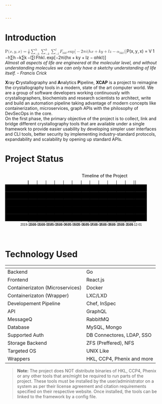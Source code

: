 ```yaml
---


---
```


<h1 id="introduction">Introduction</h1>
<p><span class="katex--display"><span class="katex-display"><span class="katex"><span class="katex-mathml"><math><semantics><mrow><mi mathvariant="normal">P</mi><mo stretchy="false">(</mo><mi>x</mi><mo separator="true">,</mo><mi>y</mi><mo separator="true">,</mo><mi>x</mi><mo stretchy="false">)</mo><mo>=</mo><mfrac><mn>1</mn><mi>V</mi></mfrac><munderover><mo>∑</mo><mrow><mo>−</mo><mi>h</mi></mrow><mi>h</mi></munderover><munderover><mo>∑</mo><mrow><mo>−</mo><mi>k</mi></mrow><mi>k</mi></munderover><munderover><mo>∑</mo><mrow><mo>−</mo><mi>l</mi></mrow><mi>l</mi></munderover><msub><mi>F</mi><mrow><mi>h</mi><mi>k</mi><mi>l</mi></mrow></msub><mi mathvariant="normal">.</mi><mi>exp</mi><mo>⁡</mo><mo stretchy="false">[</mo><mo>−</mo><mn>2</mn><mi>π</mi><mi>i</mi><mo stretchy="false">(</mo><mi>h</mi><mi>x</mi><mo>+</mo><mi>k</mi><mi>y</mi><mo>+</mo><mi>l</mi><mi>z</mi><mo>−</mo><msub><mi>α</mi><mrow><mi>h</mi><mi>k</mi><mi>l</mi></mrow></msub><mo stretchy="false">)</mo><mo stretchy="false">]</mo></mrow><annotation encoding="application/x-tex">
\Rho(x,y,x) = \frac{1}{V} \sum_{-h}^h\sum_{-k}^k\sum_{-l}^l F_{hkl} .\exp[-2\pi i(hx + ky + lz - \alpha_{hkl})]
</annotation></semantics></math></span><span class="katex-html" aria-hidden="true"><span class="base"><span class="strut" style="height: 1em; vertical-align: -0.25em;"></span><span class="mord"><span class="mord mathrm">P</span></span><span class="mopen">(</span><span class="mord mathdefault">x</span><span class="mpunct">,</span><span class="mspace" style="margin-right: 0.166667em;"></span><span class="mord mathdefault" style="margin-right: 0.03588em;">y</span><span class="mpunct">,</span><span class="mspace" style="margin-right: 0.166667em;"></span><span class="mord mathdefault">x</span><span class="mclose">)</span><span class="mspace" style="margin-right: 0.277778em;"></span><span class="mrel">=</span><span class="mspace" style="margin-right: 0.277778em;"></span></span><span class="base"><span class="strut" style="height: 3.19656em; vertical-align: -1.36044em;"></span><span class="mord"><span class="mopen nulldelimiter"></span><span class="mfrac"><span class="vlist-t vlist-t2"><span class="vlist-r"><span class="vlist" style="height: 1.32144em;"><span class="" style="top: -2.314em;"><span class="pstrut" style="height: 3em;"></span><span class="mord"><span class="mord mathdefault" style="margin-right: 0.22222em;">V</span></span></span><span class="" style="top: -3.23em;"><span class="pstrut" style="height: 3em;"></span><span class="frac-line" style="border-bottom-width: 0.04em;"></span></span><span class="" style="top: -3.677em;"><span class="pstrut" style="height: 3em;"></span><span class="mord"><span class="mord">1</span></span></span></span><span class="vlist-s">​</span></span><span class="vlist-r"><span class="vlist" style="height: 0.686em;"><span class=""></span></span></span></span></span><span class="mclose nulldelimiter"></span></span><span class="mspace" style="margin-right: 0.166667em;"></span><span class="mop op-limits"><span class="vlist-t vlist-t2"><span class="vlist-r"><span class="vlist" style="height: 1.83611em;"><span class="" style="top: -1.84789em; margin-left: 0em;"><span class="pstrut" style="height: 3.05em;"></span><span class="sizing reset-size6 size3 mtight"><span class="mord mtight"><span class="mord mtight">−</span><span class="mord mathdefault mtight">h</span></span></span></span><span class="" style="top: -3.05em;"><span class="pstrut" style="height: 3.05em;"></span><span class=""><span class="mop op-symbol large-op">∑</span></span></span><span class="" style="top: -4.3em; margin-left: 0em;"><span class="pstrut" style="height: 3.05em;"></span><span class="sizing reset-size6 size3 mtight"><span class="mord mathdefault mtight">h</span></span></span></span><span class="vlist-s">​</span></span><span class="vlist-r"><span class="vlist" style="height: 1.36044em;"><span class=""></span></span></span></span></span><span class="mspace" style="margin-right: 0.166667em;"></span><span class="mop op-limits"><span class="vlist-t vlist-t2"><span class="vlist-r"><span class="vlist" style="height: 1.83611em;"><span class="" style="top: -1.84789em; margin-left: 0em;"><span class="pstrut" style="height: 3.05em;"></span><span class="sizing reset-size6 size3 mtight"><span class="mord mtight"><span class="mord mtight">−</span><span class="mord mathdefault mtight" style="margin-right: 0.03148em;">k</span></span></span></span><span class="" style="top: -3.05em;"><span class="pstrut" style="height: 3.05em;"></span><span class=""><span class="mop op-symbol large-op">∑</span></span></span><span class="" style="top: -4.3em; margin-left: 0em;"><span class="pstrut" style="height: 3.05em;"></span><span class="sizing reset-size6 size3 mtight"><span class="mord mathdefault mtight" style="margin-right: 0.03148em;">k</span></span></span></span><span class="vlist-s">​</span></span><span class="vlist-r"><span class="vlist" style="height: 1.36044em;"><span class=""></span></span></span></span></span><span class="mspace" style="margin-right: 0.166667em;"></span><span class="mop op-limits"><span class="vlist-t vlist-t2"><span class="vlist-r"><span class="vlist" style="height: 1.83611em;"><span class="" style="top: -1.84789em; margin-left: 0em;"><span class="pstrut" style="height: 3.05em;"></span><span class="sizing reset-size6 size3 mtight"><span class="mord mtight"><span class="mord mtight">−</span><span class="mord mathdefault mtight" style="margin-right: 0.01968em;">l</span></span></span></span><span class="" style="top: -3.05em;"><span class="pstrut" style="height: 3.05em;"></span><span class=""><span class="mop op-symbol large-op">∑</span></span></span><span class="" style="top: -4.3em; margin-left: 0em;"><span class="pstrut" style="height: 3.05em;"></span><span class="sizing reset-size6 size3 mtight"><span class="mord mathdefault mtight" style="margin-right: 0.01968em;">l</span></span></span></span><span class="vlist-s">​</span></span><span class="vlist-r"><span class="vlist" style="height: 1.36044em;"><span class=""></span></span></span></span></span><span class="mspace" style="margin-right: 0.166667em;"></span><span class="mord"><span class="mord mathdefault" style="margin-right: 0.13889em;">F</span><span class="msupsub"><span class="vlist-t vlist-t2"><span class="vlist-r"><span class="vlist" style="height: 0.336108em;"><span class="" style="top: -2.55em; margin-left: -0.13889em; margin-right: 0.05em;"><span class="pstrut" style="height: 2.7em;"></span><span class="sizing reset-size6 size3 mtight"><span class="mord mtight"><span class="mord mathdefault mtight">h</span><span class="mord mathdefault mtight" style="margin-right: 0.03148em;">k</span><span class="mord mathdefault mtight" style="margin-right: 0.01968em;">l</span></span></span></span></span><span class="vlist-s">​</span></span><span class="vlist-r"><span class="vlist" style="height: 0.15em;"><span class=""></span></span></span></span></span></span><span class="mord">.</span><span class="mspace" style="margin-right: 0.166667em;"></span><span class="mop">exp</span><span class="mopen">[</span><span class="mord">−</span><span class="mord">2</span><span class="mord mathdefault" style="margin-right: 0.03588em;">π</span><span class="mord mathdefault">i</span><span class="mopen">(</span><span class="mord mathdefault">h</span><span class="mord mathdefault">x</span><span class="mspace" style="margin-right: 0.222222em;"></span><span class="mbin">+</span><span class="mspace" style="margin-right: 0.222222em;"></span></span><span class="base"><span class="strut" style="height: 0.88888em; vertical-align: -0.19444em;"></span><span class="mord mathdefault" style="margin-right: 0.03148em;">k</span><span class="mord mathdefault" style="margin-right: 0.03588em;">y</span><span class="mspace" style="margin-right: 0.222222em;"></span><span class="mbin">+</span><span class="mspace" style="margin-right: 0.222222em;"></span></span><span class="base"><span class="strut" style="height: 0.77777em; vertical-align: -0.08333em;"></span><span class="mord mathdefault" style="margin-right: 0.01968em;">l</span><span class="mord mathdefault" style="margin-right: 0.04398em;">z</span><span class="mspace" style="margin-right: 0.222222em;"></span><span class="mbin">−</span><span class="mspace" style="margin-right: 0.222222em;"></span></span><span class="base"><span class="strut" style="height: 1em; vertical-align: -0.25em;"></span><span class="mord"><span class="mord mathdefault" style="margin-right: 0.0037em;">α</span><span class="msupsub"><span class="vlist-t vlist-t2"><span class="vlist-r"><span class="vlist" style="height: 0.336108em;"><span class="" style="top: -2.55em; margin-left: -0.0037em; margin-right: 0.05em;"><span class="pstrut" style="height: 2.7em;"></span><span class="sizing reset-size6 size3 mtight"><span class="mord mtight"><span class="mord mathdefault mtight">h</span><span class="mord mathdefault mtight" style="margin-right: 0.03148em;">k</span><span class="mord mathdefault mtight" style="margin-right: 0.01968em;">l</span></span></span></span></span><span class="vlist-s">​</span></span><span class="vlist-r"><span class="vlist" style="height: 0.15em;"><span class=""></span></span></span></span></span></span><span class="mclose">)</span><span class="mclose">]</span></span></span></span></span></span><br>
<em>Almost all aspects of life are engineered at the molecular level, and without understanding molecules we can only have a sketchy understanding of life itself. - <em>Francis Crick</em></em></p>
<p><strong>X</strong>ray <strong>C</strong>rystallography and <strong>A</strong>nalytics <strong>P</strong>ipeline, <strong>XCAP</strong> is a project to reimagine the crystallography tools in a modern, state of the art computer world. We are a group of software developers working continuously with crystallographers, biochemists and research scientists to architect, write and build an automation pipeline taking advantage of modern concepts like containerization, microservices, graph APIs with the philosophy of DevSecOps in the core.<br>
On the first phase, the primary objective of the project is to collect, link and bridge different crystallography tools that are available under a single framework to provide easier usability by developing simpler user interfaces and CLI tools, better security by implementing industry-standard protocols, expandability and scalability by opening up standard APIs.</p>
<h1 id="project-status">Project Status</h1>
<div class="mermaid"><svg xmlns="http://www.w3.org/2000/svg" id="mermaid-svg-2dabDckh6tNu5tyb" height="100%" viewBox="0 0 500 220"><g></g><g class="grid" transform="translate(75, 170)" fill="none" font-size="10" font-family="sans-serif" text-anchor="middle"><path class="domain" stroke="#000" d="M0.5,-135V0.5H350.5V-135"></path><g class="tick" opacity="1" transform="translate(0.5,0)"><line stroke="#000" y2="-135"></line><text fill="#000" y="3" dy="1em" stroke="none" font-size="10" style="text-anchor: middle;">2019-12-01</text></g><g class="tick" opacity="1" transform="translate(29.5,0)"><line stroke="#000" y2="-135"></line><text fill="#000" y="3" dy="1em" stroke="none" font-size="10" style="text-anchor: middle;">2020-01-01</text></g><g class="tick" opacity="1" transform="translate(58.5,0)"><line stroke="#000" y2="-135"></line><text fill="#000" y="3" dy="1em" stroke="none" font-size="10" style="text-anchor: middle;">2020-02-01</text></g><g class="tick" opacity="1" transform="translate(86.5,0)"><line stroke="#000" y2="-135"></line><text fill="#000" y="3" dy="1em" stroke="none" font-size="10" style="text-anchor: middle;">2020-03-01</text></g><g class="tick" opacity="1" transform="translate(115.5,0)"><line stroke="#000" y2="-135"></line><text fill="#000" y="3" dy="1em" stroke="none" font-size="10" style="text-anchor: middle;">2020-04-01</text></g><g class="tick" opacity="1" transform="translate(143.5,0)"><line stroke="#000" y2="-135"></line><text fill="#000" y="3" dy="1em" stroke="none" font-size="10" style="text-anchor: middle;">2020-05-01</text></g><g class="tick" opacity="1" transform="translate(173.5,0)"><line stroke="#000" y2="-135"></line><text fill="#000" y="3" dy="1em" stroke="none" font-size="10" style="text-anchor: middle;">2020-06-01</text></g><g class="tick" opacity="1" transform="translate(201.5,0)"><line stroke="#000" y2="-135"></line><text fill="#000" y="3" dy="1em" stroke="none" font-size="10" style="text-anchor: middle;">2020-07-01</text></g><g class="tick" opacity="1" transform="translate(230.5,0)"><line stroke="#000" y2="-135"></line><text fill="#000" y="3" dy="1em" stroke="none" font-size="10" style="text-anchor: middle;">2020-08-01</text></g><g class="tick" opacity="1" transform="translate(259.5,0)"><line stroke="#000" y2="-135"></line><text fill="#000" y="3" dy="1em" stroke="none" font-size="10" style="text-anchor: middle;">2020-09-01</text></g><g class="tick" opacity="1" transform="translate(288.5,0)"><line stroke="#000" y2="-135"></line><text fill="#000" y="3" dy="1em" stroke="none" font-size="10" style="text-anchor: middle;">2020-10-01</text></g><g class="tick" opacity="1" transform="translate(317.5,0)"><line stroke="#000" y2="-135"></line><text fill="#000" y="3" dy="1em" stroke="none" font-size="10" style="text-anchor: middle;">2020-11-01</text></g><g class="tick" opacity="1" transform="translate(345.5,0)"><line stroke="#000" y2="-135"></line><text fill="#000" y="3" dy="1em" stroke="none" font-size="10" style="text-anchor: middle;">2020-12-01</text></g></g><g><rect x="0" y="48" width="462.5" height="24" class="section section0"></rect><rect x="0" y="72" width="462.5" height="24" class="section section0"></rect><rect x="0" y="96" width="462.5" height="24" class="section section0"></rect><rect x="0" y="120" width="462.5" height="24" class="section section0"></rect><rect x="0" y="144" width="462.5" height="24" class="section section0"></rect></g><g><rect rx="3" ry="3" x="75" y="50" width="76" height="20" class="task  done0"></rect><rect rx="3" ry="3" x="151" y="74" width="85" height="20" class="task  active0"></rect><rect rx="3" ry="3" x="236" y="98" width="85" height="20" class="task  task0"></rect><rect rx="3" ry="3" x="321" y="122" width="85" height="20" class="task  task0"></rect><rect rx="3" ry="3" x="151" y="146" width="274" height="20" class="task  task0"></rect><text font-size="11" x="156" y="63.5" text-height="20" class="taskTextOutsideRight taskTextOutside0  doneText0">Literature Review       </text><text font-size="11" x="193.5" y="87.5" text-height="20" class="taskText taskText0 activeText0">xcap.objects            </text><text font-size="11" x="278.5" y="111.5" text-height="20" class="taskText taskText0 ">xcap.core               </text><text font-size="11" x="363.5" y="135.5" text-height="20" class="taskText taskText0 ">xcap.core API         	</text><text font-size="11" x="288" y="159.5" text-height="20" class="taskText taskText0 ">Frontend (Basic)             	</text></g><g><text x="10" y="110" class="sectionTitle sectionTitle0">1st Proto</text></g><g class="today"><line x1="188" x2="188" y1="25" y2="195" class="today"></line></g><text x="250" y="25" class="titleText">Timeline of the Project</text></svg></div>
<h1 id="technology-used">Technology Used</h1>

<table>
<thead>
<tr>
<th></th>
<th></th>
</tr>
</thead>
<tbody>
<tr>
<td>Backend</td>
<td>Go</td>
</tr>
<tr>
<td>Frontend</td>
<td>React.js</td>
</tr>
<tr>
<td>Containerizaton (Microservices)</td>
<td>Docker</td>
</tr>
<tr>
<td>Containerizaton (Wrapper)</td>
<td>LXC/LXD</td>
</tr>
<tr>
<td>Developement Pipeline</td>
<td>Chef, InSpec</td>
</tr>
<tr>
<td>API</td>
<td>GraphQL</td>
</tr>
<tr>
<td>MessageQ</td>
<td>RabbitMQ</td>
</tr>
<tr>
<td>Database</td>
<td>MySQL, Mongo</td>
</tr>
<tr>
<td>Supported Auth</td>
<td>DB Connectores, LDAP, SSO</td>
</tr>
<tr>
<td>Storage Backend</td>
<td>ZFS (Preffered), NFS</td>
</tr>
<tr>
<td>Targeted OS</td>
<td>UNIX Like</td>
</tr>
<tr>
<td>Wrappers</td>
<td>HKL, CCP4, Phenix and more</td>
</tr>
</tbody>
</table><blockquote>
<p><strong>Note:</strong> The project does NOT distribute binaries of HKL, CCP4, Phenix or any other tools that are/might be required to run parts of the project. These tools must be installed by the user/administrator on a system as per their license agreement and citation requirements specified on their respective website. Once installed, the tools can be linked to the framework by a config file.</p>
</blockquote>

